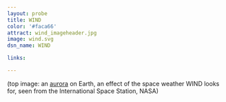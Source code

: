 ```yaml
---
layout: probe
title: WIND
color: '#faca66'
attract: wind_imageheader.jpg
image: wind.svg
dsn_name: WIND

links:

---
```


<div class="caption">(top image: an <a href="http://www.nasa.gov/multimedia/imagegallery/image_feature_2175.html">aurora</a> on Earth, an effect of the space weather WIND looks for, seen from the International Space Station, NASA)</div>
